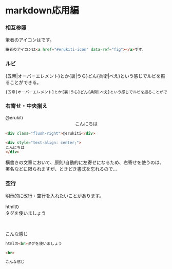 # markdown応用編

### 相互参照

筆者のアイコンは<a href="#erukiti-icon" data-ref="fig"></a>です。

```md
筆者のアイコンは<a href="#erukiti-icon" data-ref="fig"></a>です。
```

### ルビ

{五帝|オーバーエレメント}とか{裏|うら}どん{兵衛|べえ}という感じでルビを振ることができる。

```md
{五帝|オーバーエレメント}とか{裏|うら}どん{兵衛|べえ}という感じでルビを振ることができる。
```

### 右寄せ・中央揃え

<div class="flush-right">@erukiti</div>

<div style="text-align: center;">
こんにちは
</div>

```md
<div class="flush-right">@erukiti</div>

<div style="text-align: center;">
こんにちは
</div>
```

横書きの文章において、原則/自動的に左寄せになるため、右寄せを使うのは、署名などに限られますが、ときどき書式を忘れるので…

### 空行
明示的に改行・空行を入れたいことがあります。

htmlの<br>タグを使いましょう

<br>

こんな感じ

```md
htmlの<br>タグを使いましょう

<br>

こんな感じ

```
